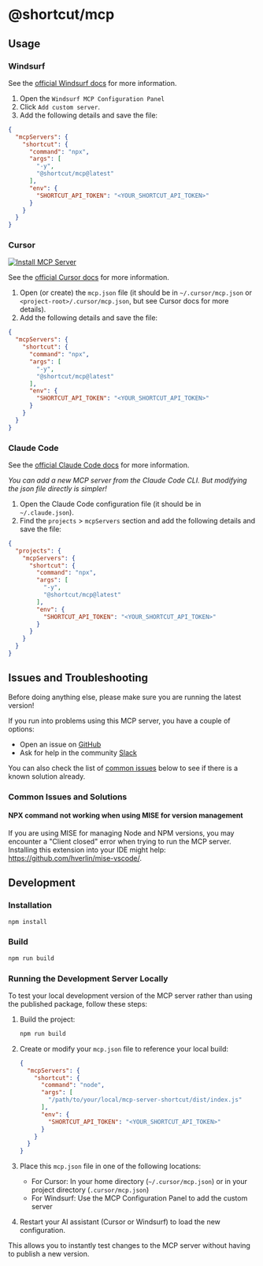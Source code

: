 # @shortcut/mcp

## Usage

### Windsurf

See the [official Windsurf docs](https://codeium.com/docs/windsurf/mcp) for more information.

1. Open the `Windsurf MCP Configuration Panel`
2. Click `Add custom server`.
3. Add the following details and save the file:

```json
{
  "mcpServers": {
    "shortcut": {
      "command": "npx",
      "args": [
        "-y",
        "@shortcut/mcp@latest"
      ],
      "env": {
        "SHORTCUT_API_TOKEN": "<YOUR_SHORTCUT_API_TOKEN>"
      }
    }
  }
}
```

### Cursor

[![Install MCP Server](https://cursor.com/deeplink/mcp-install-dark.svg)](https://cursor.com/install-mcp?name=shortcut&config=eyJjb21tYW5kIjoibnB4IC15IEBzaG9ydGN1dC9tY3BAbGF0ZXN0IiwiZW52Ijp7IlNIT1JUQ1VUX0FQSV9UT0tFTiI6IjxZT1VSX1NIT1JUQ1VUX0FQSV9UT0tFTj4ifX0%3D)

See the [official Cursor docs](https://docs.cursor.com/context/model-context-protocol) for more information.

1. Open (or create) the `mcp.json` file (it should be in `~/.cursor/mcp.json` or `<project-root>/.cursor/mcp.json`, but see Cursor docs for more details).
2. Add the following details and save the file:

```json
{
  "mcpServers": {
    "shortcut": {
      "command": "npx",
      "args": [
        "-y",
        "@shortcut/mcp@latest"
      ],
      "env": {
        "SHORTCUT_API_TOKEN": "<YOUR_SHORTCUT_API_TOKEN>"
      }
    }
  }
}
```

### Claude Code

See the [official Claude Code docs](https://docs.anthropic.com/en/docs/agents-and-tools/claude-code/tutorials#set-up-model-context-protocol-mcp) for more information.

_You can add a new MCP server from the Claude Code CLI. But modifying the json file directly is simpler!_

1. Open the Claude Code configuration file (it should be in `~/.claude.json`).
2. Find the `projects` > `mcpServers` section and add the following details and save the file:

```json
{
  "projects": {
    "mcpServers": {
      "shortcut": {
        "command": "npx",
        "args": [
          "-y",
          "@shortcut/mcp@latest"
        ],
        "env": {
          "SHORTCUT_API_TOKEN": "<YOUR_SHORTCUT_API_TOKEN>"
        }
      }
    }
  }
}
```

## Issues and Troubleshooting

Before doing anything else, please make sure you are running the latest version!

If you run into problems using this MCP server, you have a couple of options:

- Open an issue on [GitHub](https://github.com/useshortcut/mcp-server-shortcut/issues)
- Ask for help in the community [Slack](https://shortcut.com/join-slack)

You can also check the list of [common issues](#common-issues) below to see if there is a known solution already.

### Common Issues and Solutions

#### NPX command not working when using MISE for version management

If you are using MISE for managing Node and NPM versions, you may encounter a "Client closed" error when trying to run the MCP server. Installing this extension into your IDE might help: https://github.com/hverlin/mise-vscode/.

## Development

### Installation

```bash
npm install
```

### Build

```bash
npm run build
```

### Running the Development Server Locally

To test your local development version of the MCP server rather than using the published package, follow these steps:

1. Build the project:
   ```bash
   npm run build
   ```

2. Create or modify your `mcp.json` file to reference your local build:
   ```json
   {
     "mcpServers": {
       "shortcut": {
         "command": "node",
         "args": [
           "/path/to/your/local/mcp-server-shortcut/dist/index.js"
         ],
         "env": {
           "SHORTCUT_API_TOKEN": "<YOUR_SHORTCUT_API_TOKEN>"
         }
       }
     }
   }
   ```

3. Place this `mcp.json` file in one of the following locations:
   - For Cursor: In your home directory (`~/.cursor/mcp.json`) or in your project directory (`.cursor/mcp.json`)
   - For Windsurf: Use the MCP Configuration Panel to add the custom server

4. Restart your AI assistant (Cursor or Windsurf) to load the new configuration.

This allows you to instantly test changes to the MCP server without having to publish a new version.

